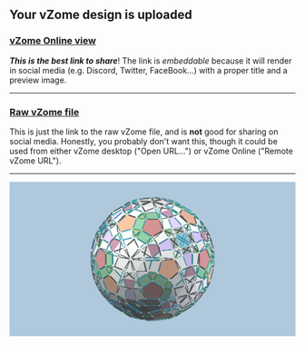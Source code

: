 ## Your vZome design is uploaded

### [vZome Online view][embed]

***This is the best link to share***!  The link is *embeddable* because it will render in social media (e.g. Discord, Twitter, FaceBook...) with a proper title and a preview image.

---

### [Raw vZome file][raw]

This is just the link to the raw vZome file, and is **not** good for
sharing on social media.
Honestly, you probably don't want this, though it could be used from either
vZome desktop ("Open URL...") or vZome Online ("Remote vZome URL").

---

![Image](<duo-middle-shell-Dodeca-twins-of-twins-cubes.png>)


[embed]: <https://vzome.com/app/embed.py?url=https://raw.githubusercontent.com/ThynStyx/vzome-sharing/main/2021/12/03/19-16-40-duo-middle-shell-Dodeca-twins-of-twins-cubes/duo-middle-shell-Dodeca-twins-of-twins-cubes.vZome>
[raw]: <https://raw.githubusercontent.com/ThynStyx/vzome-sharing/main/2021/12/03/19-16-40-duo-middle-shell-Dodeca-twins-of-twins-cubes/duo-middle-shell-Dodeca-twins-of-twins-cubes.vZome>
